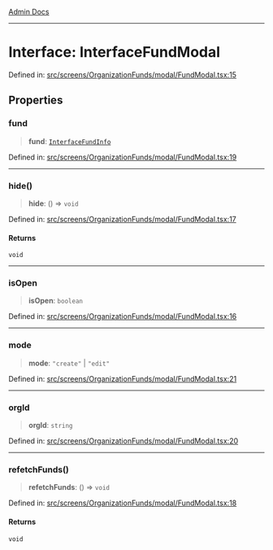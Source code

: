 [Admin Docs](/)

---

# Interface: InterfaceFundModal

Defined in: [src/screens/OrganizationFunds/modal/FundModal.tsx:15](https://github.com/PalisadoesFoundation/talawa-admin/blob/main/src/screens/OrganizationFunds/modal/FundModal.tsx#L15)

## Properties

### fund

> **fund**: [`InterfaceFundInfo`](../../../../../utils/interfaces/interfaces/InterfaceFundInfo.md)

Defined in: [src/screens/OrganizationFunds/modal/FundModal.tsx:19](https://github.com/PalisadoesFoundation/talawa-admin/blob/main/src/screens/OrganizationFunds/modal/FundModal.tsx#L19)

---

### hide()

> **hide**: () => `void`

Defined in: [src/screens/OrganizationFunds/modal/FundModal.tsx:17](https://github.com/PalisadoesFoundation/talawa-admin/blob/main/src/screens/OrganizationFunds/modal/FundModal.tsx#L17)

#### Returns

`void`

---

### isOpen

> **isOpen**: `boolean`

Defined in: [src/screens/OrganizationFunds/modal/FundModal.tsx:16](https://github.com/PalisadoesFoundation/talawa-admin/blob/main/src/screens/OrganizationFunds/modal/FundModal.tsx#L16)

---

### mode

> **mode**: `"create"` \| `"edit"`

Defined in: [src/screens/OrganizationFunds/modal/FundModal.tsx:21](https://github.com/PalisadoesFoundation/talawa-admin/blob/main/src/screens/OrganizationFunds/modal/FundModal.tsx#L21)

---

### orgId

> **orgId**: `string`

Defined in: [src/screens/OrganizationFunds/modal/FundModal.tsx:20](https://github.com/PalisadoesFoundation/talawa-admin/blob/main/src/screens/OrganizationFunds/modal/FundModal.tsx#L20)

---

### refetchFunds()

> **refetchFunds**: () => `void`

Defined in: [src/screens/OrganizationFunds/modal/FundModal.tsx:18](https://github.com/PalisadoesFoundation/talawa-admin/blob/main/src/screens/OrganizationFunds/modal/FundModal.tsx#L18)

#### Returns

`void`
